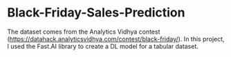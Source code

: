 # Black-Friday-Sales-Prediction
The dataset comes from the Analytics Vidhya contest (https://datahack.analyticsvidhya.com/contest/black-friday/). In this project, I used the Fast.AI library to create a DL model for a tabular dataset.  
